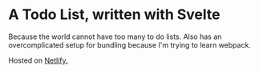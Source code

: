 # A Todo List, written with Svelte

Because the world cannot have too many to do lists. Also has an overcomplicated setup for bundling because I'm trying to learn webpack.

Hosted on [Netlify.](https://todo-svelte.netlify.com)

